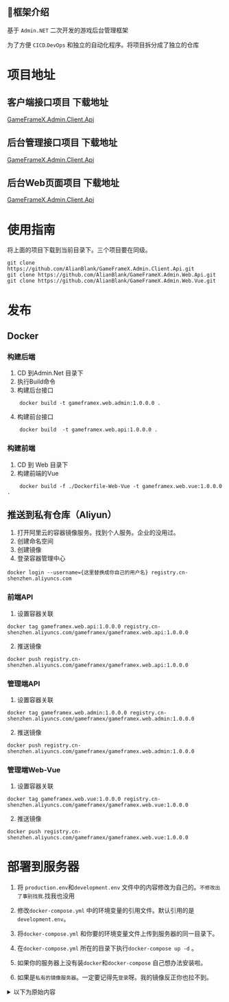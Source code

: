 

## 🎁框架介绍

基于 `Admin.NET` 二次开发的游戏后台管理框架

为了方便 `CICD`.`DevOps` 和独立的自动化程序。将项目拆分成了独立的仓库


# 项目地址
##  客户端接口项目 下载地址

[GameFrameX.Admin.Client.Api](https://github.com/AlianBlank/GameFrameX.Admin.Client.Api)

## 后台管理接口项目 下载地址

[GameFrameX.Admin.Client.Api](https://github.com/AlianBlank/GameFrameX.Admin.Web.Api)

## 后台Web页面项目 下载地址

[GameFrameX.Admin.Client.Api](https://github.com/AlianBlank/GameFrameX.Admin.Web.Vue)


# 使用指南

将上面的项目下载到当前目录下。三个项目要在同级。
```
git clone https://github.com/AlianBlank/GameFrameX.Admin.Client.Api.git
git clone https://github.com/AlianBlank/GameFrameX.Admin.Web.Api.git
git clone https://github.com/AlianBlank/GameFrameX.Admin.Web.Vue.git
```


# 发布

## Docker 

### 构建后端
1. CD 到Admin.Net 目录下
2. 执行Build命令
3. 构建后台接口
```
    docker build -t gameframex.web.admin:1.0.0.0 .
```
4. 构建前台接口
```
    docker build  -t gameframex.web.api:1.0.0.0 .
```

### 构建前端
1. CD 到 Web 目录下
2. 构建前端的Vue

```
    docker build -f ./Dockerfile-Web-Vue -t gameframex.web.vue:1.0.0.0 .
```

## 推送到私有仓库（Aliyun）
1. 打开阿里云的容器镜像服务。找到个人服务。企业的没用过。
2. 创建命名空间
3. 创建镜像
4. 登录容器管理中心
```
docker login --username={这里替换成你自己的用户名} registry.cn-shenzhen.aliyuncs.com
```
### 前端API

1. 设置容器关联
```
docker tag gameframex.web.api:1.0.0.0 registry.cn-shenzhen.aliyuncs.com/gameframex/gameframex.web.api:1.0.0.0
```
2. 推送镜像
```
docker push registry.cn-shenzhen.aliyuncs.com/gameframex/gameframex.web.api:1.0.0.0
```

### 管理端API

1. 设置容器关联
```
docker tag gameframex.web.admin:1.0.0.0 registry.cn-shenzhen.aliyuncs.com/gameframex/gameframex.web.admin:1.0.0.0
```
2. 推送镜像
```
docker push registry.cn-shenzhen.aliyuncs.com/gameframex/gameframex.web.admin:1.0.0.0
```

### 管理端Web-Vue

1. 设置容器关联
```
docker tag gameframex.web.vue:1.0.0.0 registry.cn-shenzhen.aliyuncs.com/gameframex/gameframex.web.vue:1.0.0.0
```
2. 推送镜像
```
docker push registry.cn-shenzhen.aliyuncs.com/gameframex/gameframex.web.vue:1.0.0.0
```


# 部署到服务器
1. 将 `production.env`和`development.env` 文件中的内容修改为自己的。`不修改出了事别找我`.找我也没用

2. 修改`docker-compose.yml` 中的环境变量的引用文件。默认引用的是`development.env`。

3. 将`docker-compose.yml` 和你要的环境变量文件上传到服务器的同一目录下。

4. 在`docker-compose.yml` 所在的目录下执行`docker-compose up -d` 。

5. 如果你的服务器上没有装`docker`和`docker-compose` 自己想办法安装啦。

6. 如果是`私有的镜像服务器`。一定要记得先`登录`呀。我的镜像反正你也拉不到。



<details> <summary>以下为原始内容</summary>


# 以下为原始内容

基于.NET6(Furion)/SqlSugar实现的通用权限开发框架，前端Vue3/Element-plus。整合最新技术，模块插件式开发，前后端分离，开箱即用。

内置国密算法，是国内首个.NET中具备国密且前后端分离快速开发平台，软件层面完全符合等保测评和信创要求，同时实现国产化机型、操作系统、中间件、数据库适配！

```
最好用的框架(Furion)配合性能最强的ORM(SqlSugar)加持，阅历痛点，相见恨晚！让 .NET 开发更简单，更通用，更流行！
```

## 🍁说明
1.  支持各种数据库，后台配置文件自行修改（自动生成数据库及种子数据）
2.  前端运行步骤：1、安装依赖pnpm install 2、运行pnpm run dev 3、打包pnpm run build
3.  微信号：zuohuaijun  QQ群1：[87333204](https://jq.qq.com/?_wv=1027&k=1t8iqf0G)  QQ群2：[252381476](https://jq.qq.com/?_wv=1027&k=IkzihDcL)  
4.  演示环境：https://demo.devqd.com/   (每天凌晨3点定时重置数据库) 
5. [GitHub 镜像地址](https://github.com/bigbugcc/Admin.NET.git)

## 📙开发流程
```bash
1. 建议每个应用系统单独创建一个工程（Admin.NET.Application层只是示例），单独设置各项配置，引用Admin.NET.Core层（非必须不改工程名）

2. Web层引用新建的应用层工程即可（所有应用系统一个解决方案显示一个后台一套代码搞定，可以自由切换不同应用层）

# 可以随主仓库升级而升级避免冲突，原则上接口、服务、控制器合并模式不影响自建应用层发挥与使用。若必须修改或补充主框架，也欢迎PR！

```


## 🍖内置功能
 1. 主控面板：控制台页面，可进行工作台，分析页，统计等功能的展示。
 2. 用户管理：对企业用户和系统管理员用户的维护，可绑定用户职务，机构，角色，数据权限等。
 3. 机构管理：公司组织架构维护，支持多层级结构的树形结构。
 4. 职位管理：用户职务管理，职务可作为用户的一个标签。
 5. 菜单管理：配置系统菜单，操作权限，按钮权限标识等，包括目录、菜单、按钮。
 6. 角色管理：角色绑定菜单后，可限制相关角色的人员登录系统的功能范围。角色也可以绑定数据授权范围。
 7. 字典管理：对系统中经常使用的一些较为固定的数据进行维护。
 8. 访问日志：用户的登录和退出日志的查看和管理。
 9. 操作日志：系统正常操作日志记录和查询；系统异常信息日志记录和查询。
10. 服务监控：服务器的运行状态，CPU、内存、网络等信息数据的查看。
11. 在线用户：当前系统在线用户的查看，包括强制下线。基于 SignalR 实现。
12. 公告管理：系统通知公告信息发布维护，使用 SignalR 实现对用户实时通知。
13. 文件管理：文件的上传下载查看等操作，文件可使用本地存储，阿里云oss、腾讯cos等接入，支持拓展。
14. 任务调度：采用 Sundial，.NET 功能齐全的开源分布式作业调度系统。
15. 系统配置：系统运行的参数的维护，参数的配置与系统运行机制息息相关。
16. 邮件短信：发送邮件功能、发送短信功能。
17. 系统接口：使用 Swagger 生成相关 api 接口文档。支持 Knife4jUI 皮肤。
18. 代码生成：可以一键生成前后端代码，自定义配置前端展示控件，让开发更快捷高效。
19. 在线构建器：拖动表单元素生成相应的 VUE 代码(支持vue3)。
20. 对接微信：对接微信小程序开发，包括微信支付。
21. 导入导出：采用 Magicodes.IE 支持文件导入导出，支持根据H5模板生成PDF等报告文件。
22. 限流控制：采用 AspNetCoreRateLimit 组件实现对接口访问限制。
23. ES 日志：通过 NEST 组件实现日志存取到 Elasticsearch 日志系统。
24. 开放授权：支持OAuth 2.0开放标准授权登录，比如微信。
25. APIJSON：适配腾讯APIJSON协议，支持后端0代码，[使用文档](https://github.com/liaozb/APIJSON.NET)。


# 同步记录
https://gitee.com/zuohuaijun/Admin.NET/commit/28787175c023ef784b865fb4dc991925801fe16e


## 💐特别鸣谢
- 👉 Furion：[https://dotnetchina.gitee.io/furion](https://dotnetchina.gitee.io/furion)
- 👉 vue-next-admin：[https://lyt-top.gitee.io/vue-next-admin-doc-preview/](https://lyt-top.gitee.io/vue-next-admin-doc-preview/)
- 👉 SqlSugar：[https://gitee.com/dotnetchina/SqlSugar](https://gitee.com/dotnetchina/SqlSugar)
- 👉 NewLife.Redis：[https://github.com/NewLifeX/NewLife.Redis](https://github.com/NewLifeX/NewLife.Redis)
- 👉 Magicodes.IE：[https://gitee.com/magicodes/Magicodes.IE](https://gitee.com/magicodes/Magicodes.IE)
- 👉 SKIT.FlurlHttpClient.Wechat：[https://gitee.com/fudiwei/DotNetCore.SKIT.FlurlHttpClient.Wechat](https://gitee.com/fudiwei/DotNetCore.SKIT.FlurlHttpClient.Wechat)
- 👉 IdGenerator：[https://github.com/yitter/idgenerator](https://github.com/yitter/idgenerator)
- 👉 UAParser：[https://github.com/ua-parser/uap-csharp/](https://github.com/ua-parser/uap-csharp/)
- 👉 OnceMi.AspNetCore.OSS：[https://github.com/oncemi/OnceMi.AspNetCore.OSS](https://github.com/oncemi/OnceMi.AspNetCore.OSS)
- 👉 NETCore.MailKit：[https://github.com/myloveCc/NETCore.MailKit](https://github.com/myloveCc/NETCore.MailKit)
- 👉 Lazy.Captcha.Core：[https://gitee.com/pojianbing/lazy-captcha](https://gitee.com/pojianbing/lazy-captcha)
- 👉 AspNetCoreRateLimit：[https://github.com/stefanprodan/AspNetCoreRateLimit](https://github.com/stefanprodan/AspNetCoreRateLimit)
- 👉 Elasticsearch.Net：[https://github.com/elastic/elasticsearch-net](https://github.com/elastic/elasticsearch-net)
- 👉 Masuit.Tools：[https://gitee.com/masuit/Masuit.Tools](https://gitee.com/masuit/Masuit.Tools)
- 👉 IGeekFan.AspNetCore.Knife4jUI：[https://github.com/luoyunchong/IGeekFan.AspNetCore.Knife4jUI](https://github.com/luoyunchong/IGeekFan.AspNetCore.Knife4jUI)
- 👉 AspNet.Security.OAuth.Providers：[https://github.com/aspnet-contrib/AspNet.Security.OAuth.Providers](https://github.com/aspnet-contrib/AspNet.Security.OAuth.Providers)
- 👉 System.Linq.Dynamic.Core：[https://github.com/zzzprojects/System.Linq.Dynamic.Core](https://github.com/zzzprojects/System.Linq.Dynamic.Core)
- 👉 APIJSON.NET：[https://github.com/liaozb/APIJSON.NET](https://github.com/liaozb/APIJSON.NET)
- 👉 vue-plugin-hiprint：[https://gitee.com/CcSimple/vue-plugin-hiprint](https://gitee.com/CcSimple/vue-plugin-hiprint)


</details>